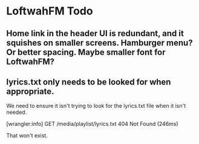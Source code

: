 # LoftwahFM Todo

## Home link in the header UI is redundant, and it squishes on smaller screens. Hamburger menu? Or better spacing. Maybe smaller font for LoftwahFM?

## lyrics.txt only needs to be looked for when appropriate.

We need to ensure it isn't trying to look for the lyrics.txt file when it isn't needed.

[wrangler:info] GET /media/playlist/lyrics.txt 404 Not Found (246ms)

That won't exist.